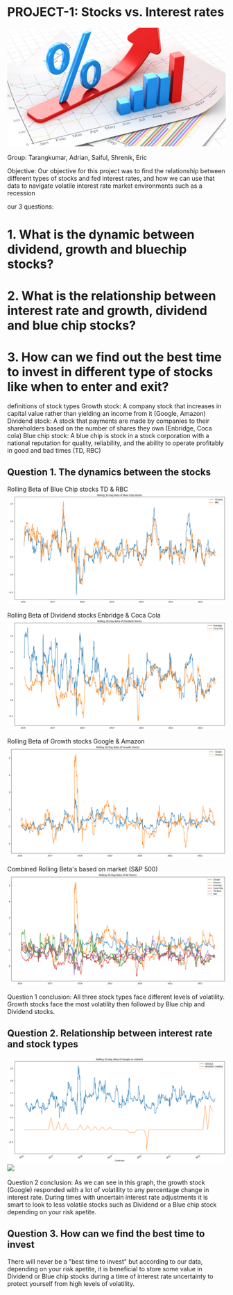 # PROJECT-1: Stocks vs. Interest rates
 <img src="180101454-ee25dc99-4e22-4688-a9c6-686b758285c4.png" />

Group: Tarangkumar, Adrian, Saiful, Shrenik, Eric

Objective: Our objective for this project was to find the relationship between different types of stocks and fed interest rates, and how we can use that data
to navigate volatile interest rate market environments such as a recession

our 3 questions: 
# 1. What is the dynamic between dividend, growth and bluechip stocks?
# 2. What is the relationship between interest rate and growth, dividend and blue chip stocks? 
# 3. How can we find out the best time to invest in different type of stocks like when to enter and exit?

definitions of stock types
Growth stock: A company stock that increases in capital value rather than yielding an income from it (Google, Amazon)
Dividend stock: A stock that payments are made by companies to their shareholders based on the number of shares they own (Enbridge, Coca cola)
Blue chip stock: A blue chip is stock in a stock corporation with a national reputation for quality, reliability, and the ability to operate profitably in good and bad times
(TD, RBC)

## Question 1. The dynamics between the stocks
Rolling Beta of Blue Chip stocks TD & RBC
<img src="Rolling 30-Day Beta of Blue Chip Stocks.jpeg"/>

Rolling Beta of Dividend stocks Enbridge & Coca Cola
<img src="Rolling 30-Day Beta of Dividend Stocks.jpeg"/>

Rolling Beta of Growth stocks Google & Amazon
<img src="Rolling 30-Day Beta of Growth Stocks.jpeg"/>

Combined Rolling Beta's based on market (S&P 500)
<img src="Rolling 30-Day Beta of All Stocks.jpeg"/>

Question 1 conclusion: All three stock types face different levels of volatility. Growth stocks face the most volatility then followed by Blue chip and Dividend stocks. 

## Question 2. Relationship between interest rate and stock types 
<img src="Rolling 30-Day Beta of Google vs Interest.jpeg"/>
<img src="Rolling 30 day beta Google and Cola vs interest.jpeg"/>


Question 2 conclusion: As we can see in this graph, the growth stock (Google) responded with a lot of volatility to any percentage change in interest rate. During times with uncertain interest rate adjustments it is smart to look to less volatile stocks such as Dividend or a Blue chip stock depending on your risk apetite. 

## Question 3. How can we find the best time to invest 
There will never be a "best time to invest" but according to our data, depending on your risk apetite, it is beneficial to store some value in Dividend or Blue chip stocks during a time of interest rate uncertainty to protect yourself from high levels of volatility.